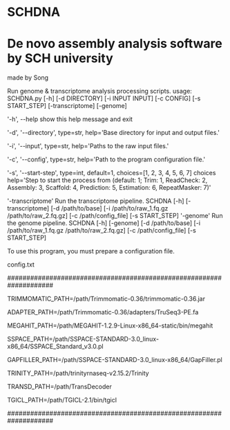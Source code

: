 # SCHDNA
# De novo assembly analysis software by SCH university


made by Song




Run genome & transcriptome analysis processing scripts. usage: SCHDNA.py [-h] [-d DIRECTORY] [-i INPUT INPUT] [-c CONFIG] [-s START_STEP] [-transcriptome] [-genome]

'-h', --help            show this help message and exit
  
'-d', '--directory', type=str, help='Base directory for input and output files.'

'-i', '--input', type=str, help='Paths to the raw input files.'

'-c', '--config', type=str, help='Path to the program configuration file.'

'-s', '--start-step', type=int, default=1, choices=[1, 2, 3, 4, 5, 6, 7]
choices help='Step to start the process from (default: 1; Trim: 1, ReadCheck: 2, Assembly: 3, Scaffold: 4, Prediction: 5, Estimation: 6, RepeatMasker: 7)'

'-transcriptome'        Run the transcriptome pipeline. SCHDNA [-h] [-transcriptome] [-d /path/to/base] [-i /path/to/raw_1.fq.gz /path/to/raw_2.fq.gz] [-c /path/config_file] [-s START_STEP]
'-genome'               Run the genome pipeline. SCHDNA [-h] [-genome] [-d /path/to/base] [-i /path/to/raw_1.fq.gz /path/to/raw_2.fq.gz] [-c /path/config_file] [-s START_STEP]

To use this program, you must prepare a configuration file.


config.txt

####################################################################

TRIMMOMATIC_PATH=/path/Trimmomatic-0.36/trimmomatic-0.36.jar

ADAPTER_PATH=/path/Trimmomatic-0.36/adapters/TruSeq3-PE.fa

MEGAHIT_PATH=/path/MEGAHIT-1.2.9-Linux-x86_64-static/bin/megahit

SSPACE_PATH=/path/SSPACE-STANDARD-3.0_linux-x86_64/SSPACE_Standard_v3.0.pl

GAPFILLER_PATH=/path/SSPACE-STANDARD-3.0_linux-x86_64/GapFiller.pl

TRINITY_PATH=/path/trinityrnaseq-v2.15.2/Trinity

TRANSD_PATH=/path/TransDecoder

TGICL_PATH=/path/TGICL-2.1/bin/tgicl

####################################################################

